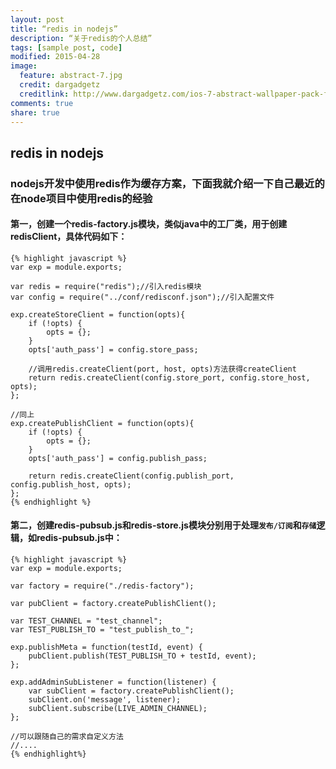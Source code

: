 ```yaml
---
layout: post
title: “redis in nodejs”
description: “关于redis的个人总结”
tags: [sample post, code]
modified: 2015-04-28
image:
  feature: abstract-7.jpg
  credit: dargadgetz
  creditlink: http://www.dargadgetz.com/ios-7-abstract-wallpaper-pack-for-iphone-5-and-ipod-touch-retina/
comments: true
share: true
---
```

## redis in nodejs

### nodejs开发中使用redis作为缓存方案，下面我就介绍一下自己最近的在node项目中使用redis的经验
#### 第一，创建一个redis-factory.js模块，类似java中的工厂类，用于创建redisClient，具体代码如下：
	{% highlight javascript %}
	var exp = module.exports;

	var redis = require("redis");//引入redis模块
	var config = require("../conf/redisconf.json");//引入配置文件
	
	exp.createStoreClient = function(opts){
		if (!opts) {
			opts = {};
		}
		opts['auth_pass'] = config.store_pass;
	
		//调用redis.createClient(port, host, opts)方法获得createClient
		return redis.createClient(config.store_port, config.store_host, opts);
	};
	
	//同上
	exp.createPublishClient = function(opts){
		if (!opts) {
			opts = {};
		}
		opts['auth_pass'] = config.publish_pass;
	
		return redis.createClient(config.publish_port, config.publish_host, opts);
	};
	{% endhighlight %}
	
#### 第二，创建redis-pubsub.js和redis-store.js模块分别用于处理`发布/订阅`和`存储`逻辑，如redis-pubsub.js中：
	
	{% highlight javascript %}
	var exp = module.exports;

	var factory = require("./redis-factory");

	var pubClient = factory.createPublishClient();
	
	var TEST_CHANNEL = "test_channel";
	var TEST_PUBLISH_TO = "test_publish_to_";
	
	exp.publishMeta = function(testId, event) {
		pubClient.publish(TEST_PUBLISH_TO + testId, event);
	};
	
	exp.addAdminSubListener = function(listener) {
		var subClient = factory.createPublishClient();
		subClient.on('message', listener);
		subClient.subscribe(LIVE_ADMIN_CHANNEL);
	};
	
	//可以跟随自己的需求自定义方法
	//....
	{% endhighlight%}